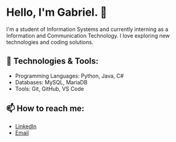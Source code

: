 # Hello, I'm Gabriel. 👋

I'm a student of Information Systems and currently interning as a Information and Communication Technology. I love exploring new technologies and coding solutions.

## 🔧 Technologies & Tools:
- Programming Languages: Python, Java, C#
- Databases: MySQL, MariaDB
- Tools: Git, GitHub, VS Code

## 📫 How to reach me:
- [LinkedIn](https://www.linkedin.com/in/gabrieldrabelo/)
- [Email](gari.rabelo@gmail.com)
